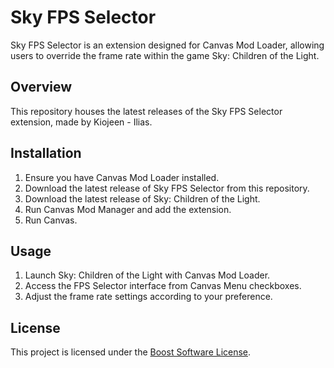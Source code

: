 # Sky FPS Selector

Sky FPS Selector is an extension designed for Canvas Mod Loader, allowing users to override the frame rate within the game Sky: Children of the Light.

## Overview

This repository houses the latest releases of the Sky FPS Selector extension, made by Kiojeen - Ilias.

## Installation

1. Ensure you have Canvas Mod Loader installed.
2. Download the latest release of Sky FPS Selector from this repository.
3. Download the latest release of Sky: Children of the Light.
4. Run Canvas Mod Manager and add the extension.
5. Run Canvas.

## Usage

1. Launch Sky: Children of the Light with Canvas Mod Loader.
2. Access the FPS Selector interface from Canvas Menu checkboxes.
3. Adjust the frame rate settings according to your preference.

## License

This project is licensed under the [Boost Software License](LICENSE).
